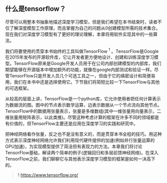 ## 什么是tensorflow？
尽管可以用整本书抽象地描述深度学习模型，但是我们希望在本书结束时，读者不仅了解深度模型工作原理，而且掌握为自己的问题从0创建模型所需的技术集合。现在我们对深度学习模型有了更好的理论理解，本章将用软件实现其中的一些算法。

我们将要使用的贯穿本书始终的工具叫做TensorFlow $^1$ 。TensorFlow是Google在2015年发布的开源软件库，它让开发者更方便地设计、创建和训练深度学习模型。TensorFlow原来是Google开发人员用于在公司内部创建模型的内部库，我们期望能够在开源版本中增加额外的功能，就像在google内部测试和验证一样。尽管TensorFlow只是开发人员几个可选工具之一，但由于它的缜密设计和简便易用，我们在本书中还是选择使用它。下节我们将简短比较一下TensorFlow与其他的可选框架。

从较高的层面上讲，TensorFlow是一个python库，它允许使用者把任何计算表示为数据流的图。图中的节点表示数学运算，边表示数据从一个节点流向其他节点。TensorFlow中的数据用张量表示，张量是多维数组(其中一维张量用向量表示，二维张量用矩阵表示，以此类推)。尽管这种考虑计算的框架在许多不同的领域都是有价值的，但TensorFlow主要还是应用在深度学习的实践和研究中。

把神经网络看作张量，反之也不是没有意义的，而是贯穿本书全程的技巧。用这种方式表示深度神经网络允许我们利用现代硬件提供的加速(例如并行张量运算的GPU加速)，为实现模型提供了简洁但有表现力的方法。本章我们将讨论TensorFlow基础，解读两个简单的例子(逻辑回归和多层前馈神经网络)。在深入TensorFlow之前，我们聊聊它与其他表示深度学习模型的框架是如何一决高下的。


> 1 https://www.tensorflow.org/

